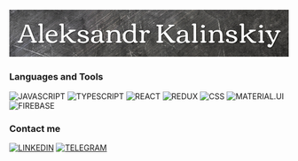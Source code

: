 [![Header](https://github.com/Kalinskiy/kalinskiy/blob/main/assets/header.png)]()

### Languages and Tools
![JAVASCRIPT](https://img.shields.io/badge/-JAVASCRIPT-282C34?style=for-the-badge&logo=javascript)
![TYPESCRIPT](https://img.shields.io/badge/-TYPESCRIPT-282C34?style=for-the-badge&logo=typescript)
![REACT](https://img.shields.io/badge/-REACT-282C34?style=for-the-badge&logo=react)
![REDUX](https://img.shields.io/badge/-REDUX-282C34?style=for-the-badge&logo=redux)
![CSS](https://img.shields.io/badge/-CSS-282C34?style=for-the-badge&logo=css3)
![MATERIAL.UI](https://img.shields.io/badge/-MATERIAL.UI-282C34?style=for-the-badge&logo=material-ui)
![FIREBASE](https://img.shields.io/badge/-FIREBASE-282C34?style=for-the-badge&logo=firebase)


### Contact me
[![LINKEDIN](https://img.shields.io/badge/-LINKEDIN-282C34?style=for-the-badge&logo=linkedin)](https://www.linkedin.com/in/aleksandr-kalinskiy-3a43b31bb/)
[![TELEGRAM](https://img.shields.io/badge/-TELEGRAM-282C34?style=for-the-badge&logo=telegram)](https://t.me/kalinskiyqq)
 
